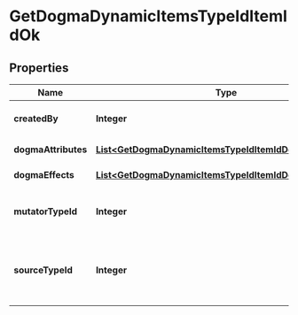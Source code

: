 
# GetDogmaDynamicItemsTypeIdItemIdOk

## Properties
Name | Type | Description | Notes
------------ | ------------- | ------------- | -------------
**createdBy** | **Integer** | The ID of the character who created the item | 
**dogmaAttributes** | [**List&lt;GetDogmaDynamicItemsTypeIdItemIdDogmaAttribute&gt;**](GetDogmaDynamicItemsTypeIdItemIdDogmaAttribute.md) | dogma_attributes array | 
**dogmaEffects** | [**List&lt;GetDogmaDynamicItemsTypeIdItemIdDogmaEffect&gt;**](GetDogmaDynamicItemsTypeIdItemIdDogmaEffect.md) | dogma_effects array | 
**mutatorTypeId** | **Integer** | The type ID of the mutator used to generate the dynamic item. | 
**sourceTypeId** | **Integer** | The type ID of the source item the mutator was applied to create the dynamic item. | 



